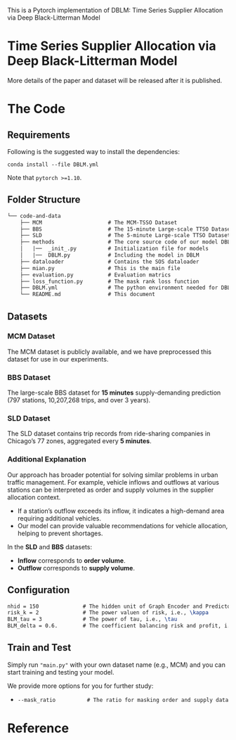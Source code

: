 This is a Pytorch implementation of DBLM: Time Series Supplier Allocation via Deep Black-Litterman Model

# Time Series Supplier Allocation via Deep Black-Litterman Model

More details of the paper and dataset will be released after it is published.


# The Code

## Requirements

Following is the suggested way to install the dependencies:

    conda install --file DBLM.yml

Note that ``pytorch >=1.10``.

## Folder Structure

```tex
└── code-and-data
    ├── MCM                     # The MCM-TSSO Dataset
    ├── BBS                     # The 15-minute Large-scale TTSO Dataset for Traffic Management
    ├── SLD                     # The 5-minute Large-scale TTSO Dataset for Traffic Management
    ├── methods                 # The core source code of our model DBLM
    │   |──  _init_.py          # Initialization file for models
    │   |──  DBLM.py            # Including the model in DBLM    
    ├── dataloader              # Contains the SOS dataloader 
    ├── mian.py                 # This is the main file
    ├── evaluation.py           # Evaluation matrics
    ├── loss_function.py        # The mask rank loss function
    ├── DBLM.yml                # The python environment needed for DBLM
    └── README.md               # This document
```

## Datasets

### MCM Dataset
The MCM dataset is publicly available, and we have preprocessed this dataset for use in our experiments.

### BBS Dataset
The large-scale BBS dataset for **15 minutes** supply-demanding prediction (797 stations, 10,207,268 trips, and over 3 years).

### SLD Dataset
The SLD dataset contains trip records from ride-sharing companies in Chicago’s 77 zones, aggregated every **5 minutes**.

### Additional Explanation
Our approach has broader potential for solving similar problems in urban traffic management. For example, vehicle inflows and outflows at various stations can be interpreted as order and supply volumes in the supplier allocation context. 
- If a station’s outflow exceeds its inflow, it indicates a high-demand area requiring additional vehicles. 
- Our model can provide valuable recommendations for vehicle allocation, helping to prevent shortages.

In the **SLD** and **BBS** datasets:
- **Inflow** corresponds to **order volume**.
- **Outflow** corresponds to **supply volume**.

## Configuration

```tex
nhid = 150              # The hidden unit of Graph Encoder and Predictor
risk_k = 2              # The power valuen of risk, i.e., \kappa
BLM_tau = 3             # The power of tau, i.e., \tau
BLM_delta = 0.6.        # The coefficient balancing risk and profit, i.e., \delta
```


##  Train and Test

Simply run  `"main.py"` with your own dataset name (e.g.,  MCM) and you can start training and testing your model.

We provide more options for you for further study:

- ```tex
  --mask_ratio          # The ratio for masking order and supply data
  ```

# Reference

```
```

